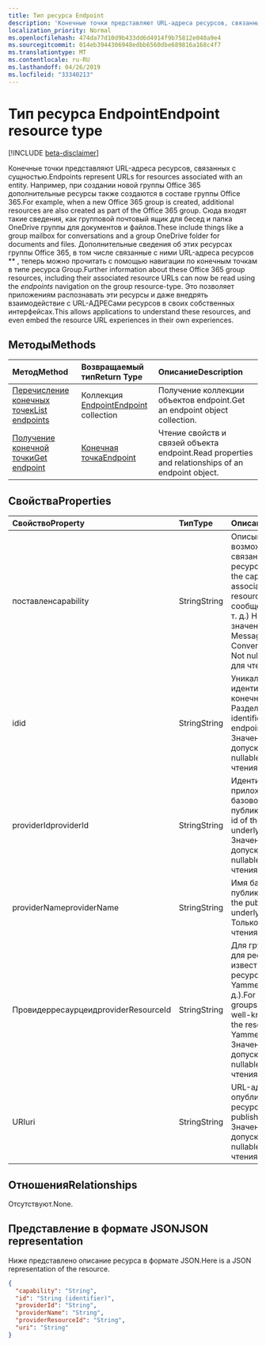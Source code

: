 ```yaml
---
title: Тип ресурса Endpoint
description: 'Конечные точки представляют URL-адреса ресурсов, связанных с сущностью.  Например, при создании новой группы Office 365 дополнительные ресурсы также создаются в составе группы Office 365. Сюда входят такие сведения, как групповой почтовый ящик для бесед и папка OneDrive группы для документов и файлов. Дополнительные сведения об этих ресурсах группы Office 365, в том числе связанные с ними URL-адреса ресурсов ** , теперь можно прочитать с помощью навигации по конечным точкам в типе ресурса Group. Это позволяет приложениям распознавать эти ресурсы и даже внедрять взаимодействие с URL-АДРЕСами ресурсов в своих собственных интерфейсах. '
localization_priority: Normal
ms.openlocfilehash: 474da77d10d9b433dd6d4914f9b75812e040a9e4
ms.sourcegitcommit: 014eb3944306948edbb6560dbe689816a168c4f7
ms.translationtype: MT
ms.contentlocale: ru-RU
ms.lasthandoff: 04/26/2019
ms.locfileid: "33340213"
---
```

# <a name="endpoint-resource-type"></a><span data-ttu-id="84716-107">Тип ресурса Endpoint</span><span class="sxs-lookup"><span data-stu-id="84716-107">Endpoint resource type</span></span>

[!INCLUDE [beta-disclaimer](../../includes/beta-disclaimer.md)]

<span data-ttu-id="84716-108">Конечные точки представляют URL-адреса ресурсов, связанных с сущностью.</span><span class="sxs-lookup"><span data-stu-id="84716-108">Endpoints represent URLs for resources associated with an entity.</span></span>  <span data-ttu-id="84716-109">Например, при создании новой группы Office 365 дополнительные ресурсы также создаются в составе группы Office 365.</span><span class="sxs-lookup"><span data-stu-id="84716-109">For example, when a new Office 365 group is created, additional resources are also created as part of the Office 365 group.</span></span> <span data-ttu-id="84716-110">Сюда входят такие сведения, как групповой почтовый ящик для бесед и папка OneDrive группы для документов и файлов.</span><span class="sxs-lookup"><span data-stu-id="84716-110">These include things like a group mailbox for conversations and a group OneDrive folder for documents and files.</span></span> <span data-ttu-id="84716-111">Дополнительные сведения об этих ресурсах группы Office 365, в том числе связанные с ними URL-адреса ресурсов \*\* , теперь можно прочитать с помощью навигации по конечным точкам в типе ресурса Group.</span><span class="sxs-lookup"><span data-stu-id="84716-111">Further information about these Office 365 group resources, including their associated resource URLs can now be read using the *endpoints* navigation on the group resource-type.</span></span> <span data-ttu-id="84716-112">Это позволяет приложениям распознавать эти ресурсы и даже внедрять взаимодействие с URL-АДРЕСами ресурсов в своих собственных интерфейсах.</span><span class="sxs-lookup"><span data-stu-id="84716-112">This allows applications to understand these resources, and even embed the resource URL experiences in their own experiences.</span></span> 

## <a name="methods"></a><span data-ttu-id="84716-113">Методы</span><span class="sxs-lookup"><span data-stu-id="84716-113">Methods</span></span>

| <span data-ttu-id="84716-114">Метод</span><span class="sxs-lookup"><span data-stu-id="84716-114">Method</span></span>           | <span data-ttu-id="84716-115">Возвращаемый тип</span><span class="sxs-lookup"><span data-stu-id="84716-115">Return Type</span></span>    |<span data-ttu-id="84716-116">Описание</span><span class="sxs-lookup"><span data-stu-id="84716-116">Description</span></span>|
|:---------------|:--------|:----------|
|[<span data-ttu-id="84716-117">Перечисление конечных точек</span><span class="sxs-lookup"><span data-stu-id="84716-117">List endpoints</span></span>](../api/group-list-endpoints.md) |<span data-ttu-id="84716-118">Коллекция [Endpoint](endpoint.md)</span><span class="sxs-lookup"><span data-stu-id="84716-118">[Endpoint](endpoint.md) collection</span></span>| <span data-ttu-id="84716-119">Получение коллекции объектов endpoint.</span><span class="sxs-lookup"><span data-stu-id="84716-119">Get an endpoint object collection.</span></span> |
|[<span data-ttu-id="84716-120">Получение конечной точки</span><span class="sxs-lookup"><span data-stu-id="84716-120">Get endpoint</span></span>](../api/endpoint-get.md) | [<span data-ttu-id="84716-121">Конечная точка</span><span class="sxs-lookup"><span data-stu-id="84716-121">Endpoint</span></span>](endpoint.md) |<span data-ttu-id="84716-122">Чтение свойств и связей объекта endpoint.</span><span class="sxs-lookup"><span data-stu-id="84716-122">Read properties and relationships of an endpoint object.</span></span>|

## <a name="properties"></a><span data-ttu-id="84716-123">Свойства</span><span class="sxs-lookup"><span data-stu-id="84716-123">Properties</span></span>
| <span data-ttu-id="84716-124">Свойство</span><span class="sxs-lookup"><span data-stu-id="84716-124">Property</span></span>     | <span data-ttu-id="84716-125">Тип</span><span class="sxs-lookup"><span data-stu-id="84716-125">Type</span></span>   |<span data-ttu-id="84716-126">Описание</span><span class="sxs-lookup"><span data-stu-id="84716-126">Description</span></span>|
|:---------------|:--------|:----------|
| <span data-ttu-id="84716-127">поставлен</span><span class="sxs-lookup"><span data-stu-id="84716-127">capability</span></span>     | <span data-ttu-id="84716-128">String</span><span class="sxs-lookup"><span data-stu-id="84716-128">String</span></span>  | <span data-ttu-id="84716-129">Описывает возможность, связанную с этим ресурсом.</span><span class="sxs-lookup"><span data-stu-id="84716-129">Describes the capability that is associated with this resource.</span></span> <span data-ttu-id="84716-130">(например, сообщения, беседы и т. д.)  Не допускает значение null.</span><span class="sxs-lookup"><span data-stu-id="84716-130">(e.g. Messages, Conversations, etc.)  Not nullable.</span></span> <span data-ttu-id="84716-131">Только для чтения.</span><span class="sxs-lookup"><span data-stu-id="84716-131">Read-only.</span></span> |
| <span data-ttu-id="84716-132">id</span><span class="sxs-lookup"><span data-stu-id="84716-132">id</span></span>             | <span data-ttu-id="84716-133">String</span><span class="sxs-lookup"><span data-stu-id="84716-133">String</span></span>  | <span data-ttu-id="84716-134">Уникальный идентификатор для конечной точки; Разделе.</span><span class="sxs-lookup"><span data-stu-id="84716-134">Unique identifier for the endpoint; Key.</span></span> <span data-ttu-id="84716-135">Значение null не допускается.</span><span class="sxs-lookup"><span data-stu-id="84716-135">Not nullable.</span></span> <span data-ttu-id="84716-136">Только для чтения.</span><span class="sxs-lookup"><span data-stu-id="84716-136">Read-only.</span></span>|
| <span data-ttu-id="84716-137">providerId</span><span class="sxs-lookup"><span data-stu-id="84716-137">providerId</span></span>     | <span data-ttu-id="84716-138">String</span><span class="sxs-lookup"><span data-stu-id="84716-138">String</span></span>  | <span data-ttu-id="84716-139">Идентификатор приложения для базовой службы публикации.</span><span class="sxs-lookup"><span data-stu-id="84716-139">Application id of the publishing underlying service.</span></span> <span data-ttu-id="84716-140">Значение null не допускается.</span><span class="sxs-lookup"><span data-stu-id="84716-140">Not nullable.</span></span> <span data-ttu-id="84716-141">Только для чтения.</span><span class="sxs-lookup"><span data-stu-id="84716-141">Read-only.</span></span>|
| <span data-ttu-id="84716-142">providerName</span><span class="sxs-lookup"><span data-stu-id="84716-142">providerName</span></span>   | <span data-ttu-id="84716-143">String</span><span class="sxs-lookup"><span data-stu-id="84716-143">String</span></span>  | <span data-ttu-id="84716-144">Имя базовой службы публикации.</span><span class="sxs-lookup"><span data-stu-id="84716-144">Name of the publishing underlying service.</span></span> <span data-ttu-id="84716-145">Только для чтения.</span><span class="sxs-lookup"><span data-stu-id="84716-145">Read-only.</span></span>|
| <span data-ttu-id="84716-146">Провидерресаурцеид</span><span class="sxs-lookup"><span data-stu-id="84716-146">providerResourceId</span></span>|<span data-ttu-id="84716-147">String</span><span class="sxs-lookup"><span data-stu-id="84716-147">String</span></span>| <span data-ttu-id="84716-148">Для групп Office 365 для ресурса задано известное имя ресурса (например, Yammer. Фидурл и т. д.).</span><span class="sxs-lookup"><span data-stu-id="84716-148">For Office 365 groups, this is set to a well-known name for the resource (e.g. Yammer.FeedURL etc.).</span></span> <span data-ttu-id="84716-149">Значение null не допускается.</span><span class="sxs-lookup"><span data-stu-id="84716-149">Not nullable.</span></span> <span data-ttu-id="84716-150">Только для чтения.</span><span class="sxs-lookup"><span data-stu-id="84716-150">Read-only.</span></span>|
| <span data-ttu-id="84716-151">URI</span><span class="sxs-lookup"><span data-stu-id="84716-151">uri</span></span>            | <span data-ttu-id="84716-152">String</span><span class="sxs-lookup"><span data-stu-id="84716-152">String</span></span>  | <span data-ttu-id="84716-153">URL-адрес опубликованного ресурса.</span><span class="sxs-lookup"><span data-stu-id="84716-153">URL of the published resource.</span></span> <span data-ttu-id="84716-154">Значение null не допускается.</span><span class="sxs-lookup"><span data-stu-id="84716-154">Not nullable.</span></span> <span data-ttu-id="84716-155">Только для чтения.</span><span class="sxs-lookup"><span data-stu-id="84716-155">Read-only.</span></span>|

## <a name="relationships"></a><span data-ttu-id="84716-156">Отношения</span><span class="sxs-lookup"><span data-stu-id="84716-156">Relationships</span></span>

<span data-ttu-id="84716-157">Отсутствуют.</span><span class="sxs-lookup"><span data-stu-id="84716-157">None.</span></span>


## <a name="json-representation"></a><span data-ttu-id="84716-158">Представление в формате JSON</span><span class="sxs-lookup"><span data-stu-id="84716-158">JSON representation</span></span>
<span data-ttu-id="84716-159">Ниже представлено описание ресурса в формате JSON.</span><span class="sxs-lookup"><span data-stu-id="84716-159">Here is a JSON representation of the resource.</span></span>

<!-- {
  "blockType": "resource",
  "optionalProperties": [

  ],
  "@odata.type": "microsoft.graph.endpoint"
}-->

```json
{
  "capability": "String",
  "id": "String (identifier)",
  "providerId": "String",
  "providerName": "String",
  "providerResourceId": "String",
  "uri": "String"
}

```

<!-- uuid: 8fcb5dbc-d5aa-4681-8e31-b001d5168d79
2015-10-25 14:57:30 UTC -->
<!--
{
  "type": "#page.annotation",
  "description": "Endpoint resource",
  "keywords": "",
  "section": "documentation",
  "tocPath": "",
  "suppressions": []
}
-->
